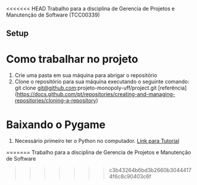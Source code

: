 <<<<<<< HEAD
Trabalho para a disciplina de Gerencia de Projetos e Manutenção de Software (TCC00339)

## Setup

# Como trabalhar no projeto
1. Crie uma pasta em sua máquina para abrigar o repositório
2. Clone o repositório para sua máquina executando o seguinte comando: 
git clone git@github.com:projeto-monopoly-uff/project.git
[referência] (https://docs.github.com/pt/repositories/creating-and-managing-repositories/cloning-a-repository)

# Baixando o Pygame
1. Necessário primeiro ter o Python no computador. [Link para Tutorial](https://www.youtube.com/watch?v=ctcDfKYrzOQ)

=======
Trabalho para a disciplina de Gerencia de Projetos e Manutenção de Software
>>>>>>> c3b43264b6bd3b2660b30444174f6c8c90403c6f

